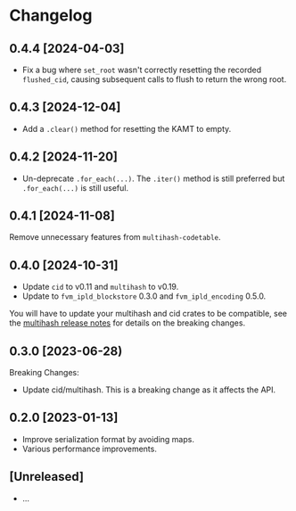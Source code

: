 # Changelog

## 0.4.4 [2024-04-03]

- Fix a bug where `set_root` wasn't correctly resetting the recorded `flushed_cid`, causing subsequent calls to flush to return the wrong root.

## 0.4.3 [2024-12-04]

- Add a `.clear()` method for resetting the KAMT to empty.

## 0.4.2 [2024-11-20]

- Un-deprecate `.for_each(...)`. The `.iter()` method is still preferred but `.for_each(...)` is still useful.

## 0.4.1 [2024-11-08]

Remove unnecessary features from `multihash-codetable`.

## 0.4.0 [2024-10-31]

- Update `cid` to v0.11 and `multihash` to v0.19.
- Update to `fvm_ipld_blockstore` 0.3.0 and `fvm_ipld_encoding` 0.5.0.

You will have to update your multihash and cid crates to be compatible, see the [multihash release notes](https://github.com/multiformats/rust-multihash/blob/master/CHANGELOG.md#-2023-06-06) for details on the breaking changes.

## 0.3.0 [2023-06-28)

Breaking Changes:

- Update cid/multihash. This is a breaking change as it affects the API.

## 0.2.0 [2023-01-13]

- Improve serialization format by avoiding maps.
- Various performance improvements.

## [Unreleased]

- ...
